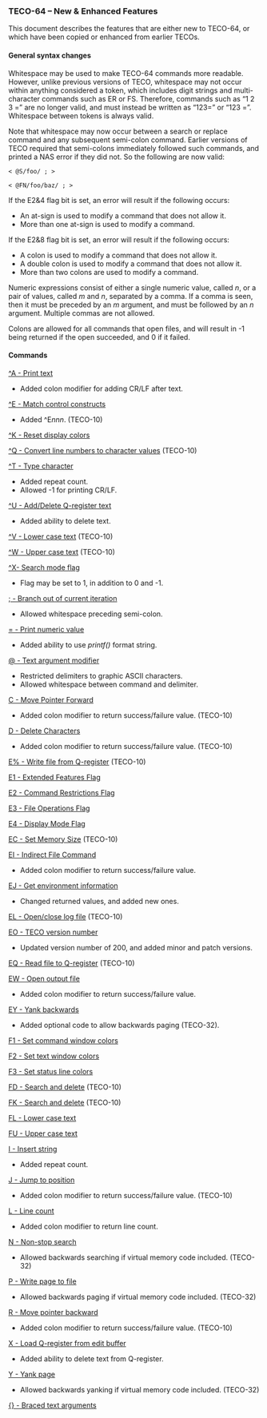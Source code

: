 ﻿### TECO-64 – New & Enhanced Features

This document describes the features that are either new to TECO-64,
or which have been copied or enhanced from earlier TECOs.

#### General syntax changes

Whitespace may be used to make TECO-64 commands more readable. However,
unlike previous versions of TECO, whitespace may not occur within
anything considered a token, which includes digit strings and multi-character
commands such as ER or FS. Therefore, commands such as “1 2 3 =” are no longer
valid, and must instead be written as “123=” or “123 =”. Whitespace between
tokens is always valid.

Note that whitespace may now occur between a search or replace command
and any subsequent semi-colon command. Earlier versions of TECO required
that semi-colons immediately followed such commands, and printed a
NAS error if they did not. So the following are now valid:

    < @S/foo/ ; >

    < @FN/foo/baz/ ; >

If the E2&4 flag bit is set, an error will result if the following occurs:

- An at-sign is used to modify a command that does not allow it.
- More than one at-sign is used to modify a command.

If the E2&8 flag bit is set, an error will result if the following occurs:

- A colon is used to modify a command that does not allow it.
- A double colon is used to modify a command that does not allow it.
- More than two colons are used to modify a command.

Numeric expressions consist of either a single numeric value, called *n*, or
a pair of values, called *m* and *n*, separated by a comma. If a comma is seen,
then it must be preceded by an *m* argument, and must be followed by an *n*
argument. Multiple commas are not allowed.

Colons are allowed for all commands that open files, and will result in -1
being returned if the open succeeded, and 0 if it failed.

#### Commands

[^A - Print text](typeout.md)
- Added colon modifier for adding CR/LF after text.

[^E - Match control constructs](search.md)
- Added ^E*nnn*. (TECO-10)

[^K - Reset display colors](immediate.md)

[^Q - Convert line numbers to character values](values.md) (TECO-10)

[^T - Type character](typeout.md)
- Added repeat count.
- Allowed -1 for printing CR/LF.

[^U - Add/Delete Q-register text](qregister.md)
- Added ability to delete text.

[^V - Lower case text](cmds/ctrl_V.md) (TECO-10)

[^W - Upper case text](cmds/ctrl_W.md) (TECO-10)

[^X- Search mode flag](flags.md)
- Flag may be set to 1, in addition to 0 and -1.

[; - Branch out of current iteration](branching.md)
- Allowed whitespace preceding semi-colon.

[= - Print numeric value](typeout.md)
- Added ability to use *printf()* format string.

[@ - Text argument modifier](basics.md)
- Restricted delimiters to graphic ASCII characters.
- Allowed whitespace between command and delimiter.

[C - Move Pointer Forward](dot.md)
- Added colon modifier to return success/failure value. (TECO-10)

[D - Delete Characters](delete.md)
- Added colon modifier to return success/failure value. (TECO-10)

[E% - Write file from Q-register](file.md) (TECO-10)

[E1 - Extended Features Flag](flags.md)

[E2 - Command Restrictions Flag](flags.md)

[E3 - File Operations Flag](flags.md)

[E4 - Display Mode Flag](flags.md)

[EC - Set Memory Size](page.md) (TECO-10)

[EI - Indirect File Command](file.md)
- Added colon modifier to return success/failure value.

[EJ - Get environment information](env.md)
- Changed returned values, and added new ones.

[EL - Open/close log file](file.md) (TECO-10)

[EO - TECO version number](values.md)
- Updated version number of 200, and added minor and patch versions.

[EQ - Read file to Q-register](file.md) (TECO-10)

[EW - Open output file](file.md)
- Added colon modifier to return success/failure value.

[EY - Yank backwards](page.md)
- Added optional code to allow backwards paging (TECO-32).

[F1 - Set command window colors](cmds/F1.md)

[F2 - Set text window colors](cmds/F2.md)

[F3 - Set status line colors](cmds/F3.md)

[FD - Search and delete](search.md) (TECO-10)

[FK - Search and delete](search.md) (TECO-10)

[FL - Lower case text](cmds/FL.md)

[FU - Upper case text](cmds/FU.md)

[I - Insert string](insert.md)
- Added repeat count.

[J - Jump to position](move.md)
- Added colon modifier to return success/failure value. (TECO-10)

[L - Line count](values.md)
- Added colon modifier to return line count.

[N - Non-stop search](search.md)
- Allowed backwards searching if virtual memory code included. (TECO-32)

[P - Write page to file](page.md)
- Allowed backwards paging if virtual memory code included. (TECO-32)

[R - Move pointer backward](move.md)
- Added colon modifier to return success/failure value. (TECO-10)

[X - Load Q-register from edit buffer](qregister.md)
- Added ability to delete text from Q-register.

[Y - Yank page](page.md)
- Allowed backwards yanking if virtual memory code included. (TECO-32)

[{} - Braced text arguments](cmds/braces.md)
